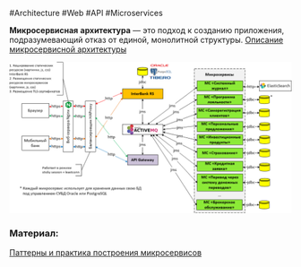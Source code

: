 #Architecture #Web #API #Microservices

**Микросервисная** **архитектура** — это подход к созданию приложения, подразумевающий отказ от единой, монолитной структуры.
[Описание микросервисной архитектуры](https://habr.com/ru/company/vk/blog/320962/)

![](_png/6afd17cf5f0c5b779dd2b05f5801ffc7.png)


### Материал:
[Паттерны и практика построения микросервисов](../../Development/BackEnd/Антон%20Ларичев%20-%20Microservices%20-%20паттерны%20и%20практика%20построения%20микросервисов%20(2022)/Паттерны%20и%20практика%20построения%20микросервисов.md)